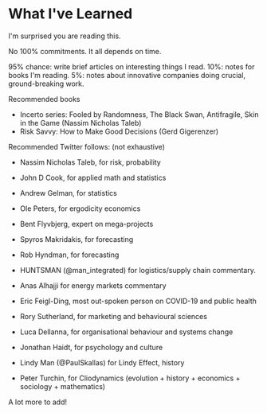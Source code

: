 # What I've Learned

I'm surprised you are reading this.

No 100% commitments. It all depends on time.

95% chance: write brief articles on interesting things I read.
10%: notes for books I'm reading.
5%: notes about innovative companies doing crucial, ground-breaking work.

Recommended books

* Incerto series: Fooled by Randomness, The Black Swan, Antifragile, Skin in the Game (Nassim Nicholas Taleb)
* Risk Savvy: How to Make Good Decisions (Gerd Gigerenzer)


Recommended Twitter follows: (not exhaustive)
* Nassim Nicholas Taleb, for risk, probability
* John D Cook, for applied math and statistics
* Andrew Gelman, for statistics
* Ole Peters, for ergodicity economics

* Bent Flyvbjerg, expert on mega-projects
* Spyros Makridakis, for forecasting
* Rob Hyndman, for forecasting

* HUNTSMAN (@man_integrated) for logistics/supply chain commentary.
* Anas Alhajji for energy markets commentary
* Eric Feigl-Ding, most out-spoken person on COVID-19 and public health

* Rory Sutherland, for marketing and behavioural sciences
* Luca Dellanna, for organisational behaviour and systems change

* Jonathan Haidt, for psychology and culture
* Lindy Man (@PaulSkallas) for Lindy Effect, history
* Peter Turchin, for Cliodynamics (evolution + history + economics + sociology + mathematics)

A lot more to add!
